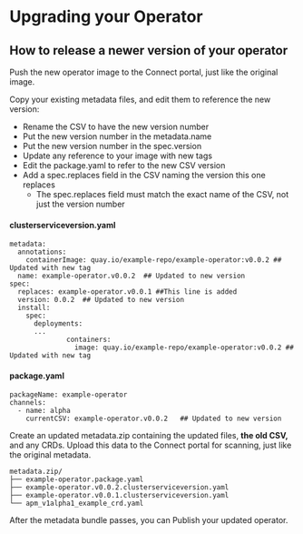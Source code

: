 # Upgrading your Operator

## How to release a newer version of your operator

Push the new operator image to the Connect portal, just like the original image.

Copy your existing metadata files, and edit them to reference the new version:

* Rename the CSV to have the new version number
* Put the new version number in the metadata.name
* Put the new version number in the spec.version
* Update any reference to your image with new tags
* Edit the package.yaml to refer to the new CSV version
* Add a spec.replaces field in the CSV naming the version this one replaces 
  * The spec.replaces field must match the exact name of the CSV, not just the version number

#### clusterserviceversion.yaml

```text
metadata:
  annotations:
    containerImage: quay.io/example-repo/example-operator:v0.0.2 ## Updated with new tag
  name: example-operator.v0.0.2  ## Updated to new version 
spec:
  replaces: example-operator.v0.0.1 ##This line is added
  version: 0.0.2  ## Updated to new version
  install:
    spec:
      deployments:      
      ...
              containers:
                image: quay.io/example-repo/example-operator:v0.0.2 ## Updated with new tag
```

#### package.yaml

```text
packageName: example-operator
channels:
  - name: alpha
    currentCSV: example-operator.v0.0.2   ## Updated to new version
```

Create an updated metadata.zip containing the updated files, **the old CSV,** and any CRDs. Upload this data to the Connect portal for scanning, just like the original metadata.

```text
metadata.zip/
├── example-operator.package.yaml
├── example-operator.v0.0.2.clusterserviceversion.yaml
├── example-operator.v0.0.1.clusterserviceversion.yaml
└── apm_v1alpha1_example_crd.yaml
```

After the metadata bundle passes, you can Publish your updated operator.



